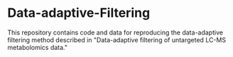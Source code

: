# Data-adaptive-Filtering
This repository contains code and data for reproducing the data-adaptive filtering method described in "Data-adaptive filtering of untargeted LC-MS metabolomics data."

